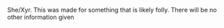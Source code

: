She/Xyr.
This was made for something that is likely folly.
There will be no other information given

